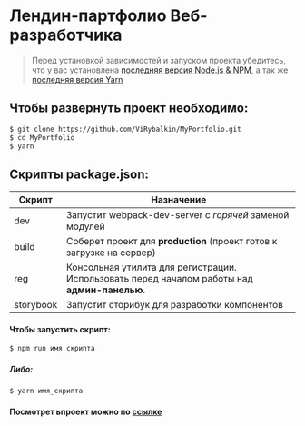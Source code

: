 # Лендин-партфолио Веб-разработчика

> Перед установкой зависимостей и запуском проекта убедитесь, что у вас установлена [последняя версия Node.js & NPM](https://nodejs.org/en/download/current/), а так же
> [последняя версия Yarn](https://classic.yarnpkg.com/en/docs/install)

## Чтобы развернуть проект необходимо:

```sh
$ git clone https://github.com/ViRybalkin/MyPortfolio.git
$ cd MyPortfolio
$ yarn
```

## Скрипты package.json:

| Скрипт    | Назначение                                                                                   |
| --------- | -------------------------------------------------------------------------------------------- |
| dev       | Запустит webpack-dev-server с _горячей_ заменой модулей                                      |
| build     | Соберет проект для **production** (проект готов к загрузке на сервер)                        |
| reg       | Консольная утилита для регистрации. Использовать перед началом работы над **админ-панелью**. |
| storybook | Запустит сторибук для разработки компонентов                                                 |

#### Чтобы запустить скрипт:

```sh
$ npm run имя_скрипта
```

##### Либо:

```sh
$ yarn имя_скрипта
```

#### Посмотрет ьпроект можно по [ссылке](https://virybalkin.github.io/MyPortfolio/dist/)
